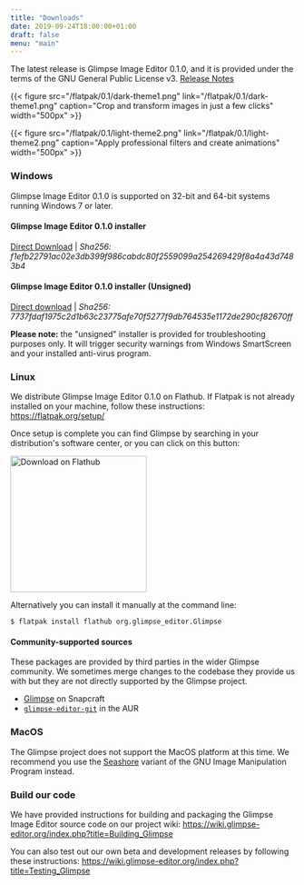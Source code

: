 ```yaml
---
title: "Downloads"
date: 2019-09-24T18:00:00+01:00
draft: false
menu: "main"
---
```

The latest release is Glimpse Image Editor 0.1.0, and it is provided under the terms of the GNU General Public License v3. [Release Notes](/posts/glimpse-0-1-0-release-notes/)

{{< figure src="/flatpak/0.1/dark-theme1.png" link="/flatpak/0.1/dark-theme1.png" caption="Crop and transform images in just a few clicks" width="500px" >}}

{{< figure src="/flatpak/0.1/light-theme2.png" link="/flatpak/0.1/light-theme2.png" caption="Apply professional filters and create animations" width="500px" >}}

### Windows
Glimpse Image Editor 0.1.0 is supported on 32-bit and 64-bit systems running Windows 7 or later.

#### Glimpse Image Editor 0.1.0 installer
[Direct Download](https://github.com/glimpse-editor/Glimpse/releases/download/v0.1.0/glimpse-0.1.0.msi) | *Sha256: f1efb22791ac02e3db399f986cabdc80f2559099a254269429f8a4a43d7483b4*

#### Glimpse Image Editor 0.1.0 installer (Unsigned)
[Direct download](https://github.com/glimpse-editor/Glimpse/releases/download/v0.1.0/glimpse-0.1.0-unsigned.msi) | *Sha256: 7737fdaf1975c2d1b63c23775afe70f5277f9db764535e1172de290cf82670ff*

**Please note:** the "unsigned" installer is provided for troubleshooting purposes only. It will trigger security warnings from Windows SmartScreen and your installed anti-virus program.

### Linux
We distribute Glimpse Image Editor 0.1.0 on Flathub. If Flatpak is not already installed on your machine, follow these instructions: https://flatpak.org/setup/

Once setup is complete you can find Glimpse by searching in your distribution's software center, or you can click on this button:

<a href="https://flathub.org/apps/details/org.glimpse_editor.Glimpse">
    <img src="https://flathub.org/assets/badges/flathub-badge-en.png" alt="Download on Flathub" width="240">
</a>

Alternatively you can install it manually at the command line:
```
$ flatpak install flathub org.glimpse_editor.Glimpse
```

#### Community-supported sources
These packages are provided by third parties in the wider Glimpse community. We sometimes merge changes to the codebase they provide us with but they are not directly supported by the Glimpse project.

* [Glimpse](https://snapcraft.io/glimpse-editor) on Snapcraft
* [`glimpse-editor-git`](https://aur.archlinux.org/packages/glimpse-editor-git/) in the AUR

### MacOS
The Glimpse project does not support the MacOS platform at this time. We recommend you use the [Seashore](https://en.wikipedia.org/wiki/Seashore_%28software%29) variant of the GNU Image Manipulation Program instead.

### Build our code
We have provided instructions for building and packaging the Glimpse Image Editor source code on our project wiki: https://wiki.glimpse-editor.org/index.php?title=Building_Glimpse

You can also test out our own beta and development releases by following these instructions: https://wiki.glimpse-editor.org/index.php?title=Testing_Glimpse
